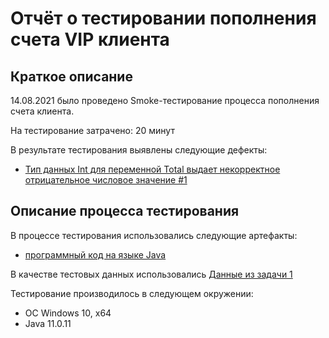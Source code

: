 # Отчёт о тестировании пополнения счета VIP клиента

## Краткое описание

14.08.2021 было проведено Smoke-тестирование процесса пополнения счета клиента.

На тестирование затрачено: 20 минут

В результате тестирования выявлены следующие дефекты:
* [Тип данных Int для переменной Total выдает некорректное отрицательное числовое значение #1](hhttps://github.com/Natalyaoazis/java-2-1/issues/1)

## Описание процесса тестирования

В процессе тестирования использовались следующие артефакты:
* [программный код на языке Java](https://github.com/Natalyaoazis/java-2-1/blob/master/Main.java)



В качестве тестовых данных использовались  [Данные из задачи 1](https://github.com/netology-code/javaqa-homeworks/tree/master/programming)


Тестирование производилось в следующем окружении:
* ОС Windows 10, x64
* Java 11.0.11